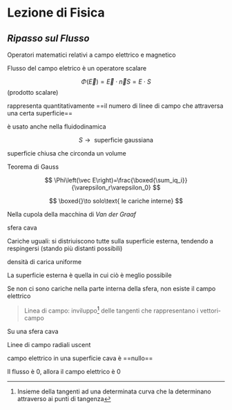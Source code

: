 # Lezione di Fisica

## _Ripasso sul Flusso_


Operatori matematici relativi a campo elettrico e magnetico


Flusso del campo eletrico è un operatore scalare

$$
\Phi\left(\vec E\right)=\vec E \cdot \vec n S = E\cdot S
$$
(prodotto scalare)

rappresenta quantitativamente ==il numero di linee di campo che attraversa una certa superficie==

è usato anche nella fluidodinamica


$$
S\to\text{ superficie gaussiana}
$$

superficie chiusa che circonda un volume


Teorema di Gauss

$$
\Phi\left(\vec E\right)=\frac{\boxed{\sum_iq_i}}{\varepsilon_r\varepsilon_0}
$$

$$
\boxed{}\to solo\text{ le cariche interne}
$$

Nella cupola della macchina di _Van der Graaf_

sfera cava

Cariche uguali: si distriuiscono tutte sulla superficie esterna, tendendo a respingersi (stando più distanti possibili)

densità di carica uniforme

La superficie esterna è quella in cui ciò è meglio possibile


Se non ci sono cariche nella parte interna della sfera, non esiste il campo elettrico

> Linea di campo: inviluppo[^1] delle tangenti che rappresentano i vettori-campo

[^1]: Insieme della tangenti ad una determinata curva che la determinano attraverso ai punti di tangenza

Su una sfera cava

Linee di campo radiali uscent

campo elettrico in una superficie cava è ==nullo==

Il flusso è $0$, allora il campo elettrico è $0$



<!--stackedit_data:
eyJoaXN0b3J5IjpbMTY4MzIxMzgwMSwtMTc2ODkxNzUzMywtMT
ExMjQ3NTEsLTc4ODAxNzM0MV19
-->